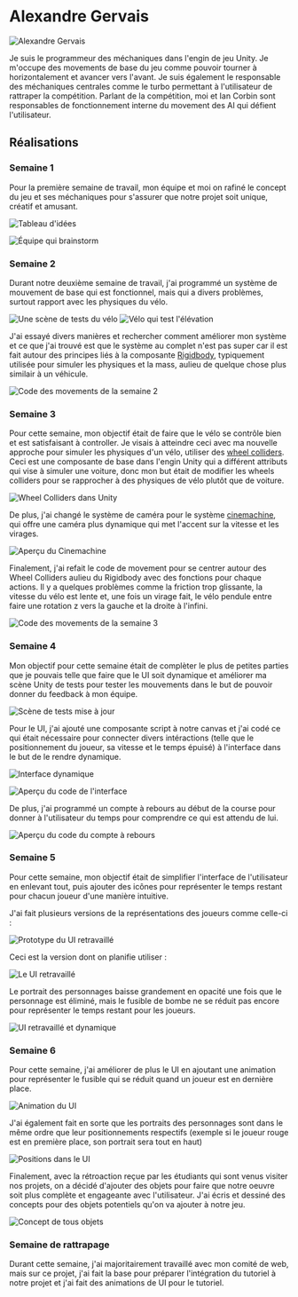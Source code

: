 # Alexandre Gervais
![Alexandre Gervais](../img/alexandre_gervais.webp)

Je suis le programmeur des méchaniques dans l'engin de jeu Unity. Je m'occupe des movements de base du jeu comme pouvoir tourner à horizontalement et avancer vers l'avant. Je suis également le responsable des méchaniques centrales comme le turbo permettant à l'utilisateur de rattraper la compétition. Parlant de la compétition, moi et Ian Corbin sont responsables de fonctionnement interne du movement des AI qui défient l'utilisateur.

 ## Réalisations
 <!-- Une image par semaine de la réalisation dont tu es le plus fier avec une légende -->
### Semaine 1
Pour la première semaine de travail, mon équipe et moi on rafiné le concept du jeu et ses méchaniques pour s'assurer que notre projet soit unique, créatif et amusant.

![Tableau d'idées](./img/Semaine_1_Tableau.webp)

![Équipe qui brainstorm](./img/Semaine_1_Équipe.webp)

### Semaine 2
Durant notre deuxième semaine de travail, j'ai programmé un système de mouvement de base qui est fonctionnel, mais qui a divers problèmes, surtout rapport avec les physiques du vélo. 

![Une scène de tests du vélo](./img/Semaine_2_Tests.webp)
![Vélo qui test l'élévation](./img/Semaine_2_Élévation.webp)

J'ai essayé divers manières et rechercher comment améliorer mon système et ce que j'ai trouvé est que le système au complet n'est pas super car il est fait autour des principes liés à la composante [Rigidbody](https://docs.unity3d.com/6000.0/Documentation/ScriptReference/Rigidbody.html), typiquement utilisée pour simuler les physiques et la mass, aulieu de quelque chose plus similair à un véhicule.

![Code des movements de la semaine 2](./img/Semaine_2_Code.webp)

### Semaine 3
Pour cette semaine, mon objectif était de faire que le vélo se contrôle bien et est satisfaisant à controller. Je visais à atteindre ceci avec ma nouvelle approche pour simuler les physiques d'un vélo, utiliser des [wheel colliders](https://docs.unity3d.com/Manual/class-WheelCollider.html). Ceci est une composante de base dans l'engin Unity qui a différent attributs qui vise à simuler une voiture, donc mon but était de modifier les wheels colliders pour se rapprocher à des physiques de vélo plutôt que de voiture.

![Wheel Colliders dans Unity](./img/Semaine_3_Wheel_Colliders.webp)

De plus, j'ai changé le système de caméra pour le système [cinemachine](https://unity.com/fr/features/cinemachine), qui offre une caméra plus dynamique qui met l'accent sur la vitesse et les virages.

![Aperçu du Cinemachine](./img/Semaine_3_Caméra_Dynamique.webp)

Finalement, j'ai refait le code de movement pour se centrer autour des Wheel Colliders aulieu du Rigidbody avec des fonctions pour chaque actions. Il y a quelques problèmes comme la friction trop glissante, la vitesse du vélo est lente et, une fois un virage fait, le vélo pendule entre faire une rotation z vers la gauche et la droite à l'infini.

![Code des movements de la semaine 3](./img/Semaine_3_Code.webp)

### Semaine 4
Mon objectif pour cette semaine était de complèter le plus de petites parties que je pouvais telle que faire que le UI soit dynamique et améliorer ma scène Unity de tests pour tester les mouvements dans le but de pouvoir donner du feedback à mon équipe.

![Scène de tests mise à jour](./img/Semaine_4_Scene_Tests.webp)

Pour le UI, j'ai ajouté une composante script à notre canvas et j'ai codé ce qui était nécessaire pour connecter divers intéractions (telle que le positionnement du joueur, sa vitesse et le temps épuisé) à l'interface dans le but de le rendre dynamique.

![Interface dynamique](./img/Semaine_4_UI.webp)

![Aperçu du code de l'interface](./img/Semaine_4_Code_UI.webp)

De plus, j'ai programmé un compte à rebours au début de la course pour donner à l'utilisateur du temps pour comprendre ce qui est attendu de lui.

![Aperçu du code du compte à rebours](./img/Semaine_4_Code_Debut_Course.webp)

### Semaine 5
Pour cette semaine, mon objectif était de simplifier l'interface de l'utilisateur en enlevant tout, puis ajouter des icônes pour représenter le temps restant pour chacun joueur d'une manière intuitive.

J'ai fait plusieurs versions de la représentations des joueurs comme celle-ci :

![Prototype du UI retravaillé](./img/Semaine_5_UI_v3.webp)

Ceci est la version dont on planifie utiliser :

![Le UI retravaillé](./img/Semaine_5_UI_v4.webp)

Le portrait des personnages baisse grandement en opacité une fois que le personnage est éliminé, mais le fusible de bombe ne se réduit pas encore pour représenter le temps restant pour les joueurs.

![UI retravaillé et dynamique](./img/Semaine_5_UI_elimination.webp)

### Semaine 6
Pour cette semaine, j'ai améliorer de plus le UI en ajoutant une animation pour représenter le fusible qui se réduit quand un joueur est en dernière place.

![Animation du UI](./img/Semaine_6_UI_animation.webp)

J'ai également fait en sorte que les portraits des personnages sont dans le même ordre que leur positionnements respectifs (exemple si le joueur rouge est en première place, son portrait sera tout en haut)

![Positions dans le UI](./img/Semaine_6_UI_positions.webp)

Finalement, avec la rétroaction reçue par les étudiants qui sont venus visiter nos projets, on a décidé d'ajouter des objets pour faire que notre oeuvre soit plus complète et engageante avec l'utilisateur. J'ai écris et dessiné des concepts pour des objets potentiels qu'on va ajouter à notre jeu.

![Concept de tous objets](./img/Semaine_6_OBJ_concepts.webp)

### Semaine de rattrapage
Durant cette semaine, j'ai majoritairement travaillé avec mon comité de web, mais sur ce projet, j'ai fait la base pour préparer l'intégration du tutoriel à notre projet et j'ai fait des animations de UI pour le tutoriel.
